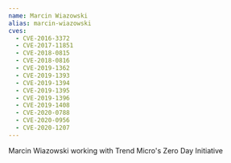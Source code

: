 ```yaml
---
name: Marcin Wiazowski
alias: marcin-wiazowski
cves:
  - CVE-2016-3372
  - CVE-2017-11851
  - CVE-2018-0815
  - CVE-2018-0816
  - CVE-2019-1362
  - CVE-2019-1393
  - CVE-2019-1394
  - CVE-2019-1395
  - CVE-2019-1396
  - CVE-2019-1408
  - CVE-2020-0788
  - CVE-2020-0956
  - CVE-2020-1207
---
```

Marcin Wiazowski working with Trend Micro's Zero Day Initiative
